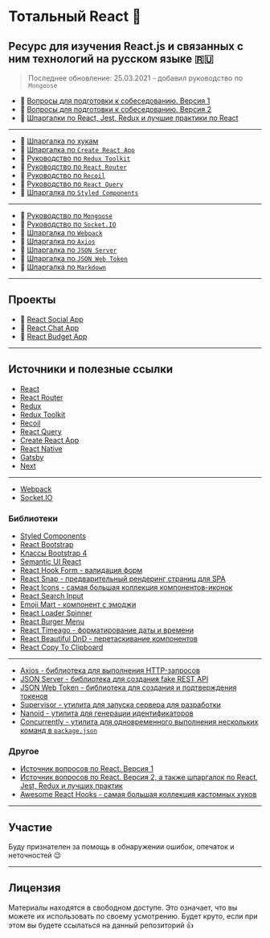 # Тотальный React :metal:

## Ресурс для изучения React.js и связанных с ним технологий на русском языке :ru:

> Последнее обновление: 25.03.2021 - добавил руководство по `Mongoose`

- :page_with_curl: [Вопросы для подготовки к собеседованию. Версия 1](./md/questions.md)
- :page_with_curl: [Вопросы для подготовки к собеседованию. Версия 2](./md/questions-v2.md)
- :memo: [Шпаргалки по React, Jest, Redux и лучшие практики по React](./md/cheatsheets-bestpractices.md)

---

- :memo: [Шпаргалка по хукам](./md/hooks.md)
- :memo: [Шпаргалка по `Create React App`](./md/create-react-app.md)
- :page_with_curl: [Руководство по `Redux Toolkit`](./md/redux-toolkit.md)
- :page_with_curl: [Руководство по `React Router`](./md/react-router.md)
- :page_with_curl: [Руководство по `Recoil`](./md/recoil.md)
- :page_with_curl: [Руководство по `React Query`](./md/react-query.md)
- :memo: [Шпаргалка по `Styled Components`](./md/styled-components.md)

---

- :page_with_curl: [Руководство по `Mongoose`](./md/mongoose.md)
- :page_with_curl: [Руководство по `Socket.IO`](./md/socket/README.md)
- :memo: [Шпаргалка по `Webpack`](./md/webpack.md)
- :memo: [Шпаргалка по `Axios`](./md/axios.md)
- :memo: [Шпаргалка по `JSON Server`](./md/json-server/README.md)
- :memo: [Шпаргалка по `JSON Web Token`](./md/jsonwebtoken.md)
- :memo: [Шпаргалка по `Markdown`](./md/markdown.md)

---

## Проекты

- :link: [React Social App](https://github.com/harryheman/React-Social-App)
- :link: [React Chat App](https://github.com/harryheman/React-Projects/react-chat)
- :link: [React Budget App](https://github.com/harryheman/React-Projects/budget-app)

---

## Источники и полезные ссылки

- [React](https://ru.reactjs.org/)
- [React Router](https://reactrouter.com/)
- [Redux](https://redux.js.org/)
- [Redux Toolkit](https://redux-toolkit.js.org/)
- [Recoil](https://recoiljs.org/)
- [React Query](https://react-query.tanstack.com/)
- [Create React App](https://create-react-app.dev/)
- [React Native](https://reactnative.dev/)
- [Gatsby](https://www.gatsbyjs.com/)
- [Next](https://nextjs.org/)

---

- [Webpack](https://webpack.js.org/)
- [Socket.IO](https://socket.io/)

### Библиотеки

- [Styled Components](https://styled-components.com/)
- [React Bootstrap](https://react-bootstrap.github.io/)
- [Классы Bootstrap 4](https://www.w3schools.com/bootstrap4/bootstrap_ref_all_classes.asp)
- [Semantic UI React](https://react.semantic-ui.com/)
- [React Hook Form - валидация форм](https://react-hook-form.com/ru/)
- [React Snap - предварительный рендеринг страниц для SPA](https://github.com/stereobooster/react-snap)
- [React Icons - самая большая коллекция компонентов-иконок](https://react-icons.github.io/react-icons/)
- [React Search Input](https://www.npmjs.com/package/react-search-input)
- [Emoji Mart - компонент с эмоджи](https://github.com/missive/emoji-mart)
- [React Loader Spinner](https://www.npmjs.com/package/react-loader-spinner)
- [React Burger Menu](https://www.npmjs.com/package/react-burger-menu)
- [React Timeago - форматирование даты и времени](https://www.npmjs.com/package/react-timeago)
- [React Beautiful DnD - перетаскивание компонентов](https://github.com/vtereshyn/react-beautiful-dnd-ru)
- [React Copy To Clipboard](https://www.npmjs.com/package/react-copy-to-clipboard)

---

- [Axios - библиотека для выполнения HTTP-запросов](https://github.com/axios/axios)
- [JSON Server - библиотека для создания fake REST API](https://github.com/typicode/json-server)
- [JSON Web Token - библиотека для создания и подтверждения токенов](https://github.com/auth0/node-jsonwebtoken)
- [Supervisor - утилита для запуска сервера для разработки](https://www.npmjs.com/package/supervisor)
- [Nanoid - утилита для генерации идентификаторов](https://www.npmjs.com/package/nanoid)
- [Concurrently - утилита для одновременного выполнения нескольких команд в `package.json`](https://www.npmjs.com/package/concurrently)

### Другое

- [Источник вопросов по React. Версия 1](https://github.com/sudheerj/reactjs-interview-questions)
- [Источник вопросов по React. Версия 2, а также шпаргалок по React, Jest, Redux и лучших практик](https://github.com/learning-zone/react-interview-questions)
- [Awesome React Hooks - самая большая коллекция кастомных хуков](https://github.com/rehooks/awesome-react-hooks)

---

## Участие

Буду признателен за помощь в обнаружении ошибок, опечаток и неточностей :wink:

---

## Лицензия

Материалы находятся в свободном доступе. Это означает, что вы можете их использовать по своему усмотрению. Будет круто, если при этом вы будете ссылаться на данный репозиторий :thumbsup:
